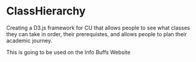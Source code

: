 # ClassHierarchy
Creating a D3.js framework for CU that allows people to see what classes they can take in order, their prerequistes, and allows people to plan their academic journey.

This is going to be used on the Info Buffs Website
